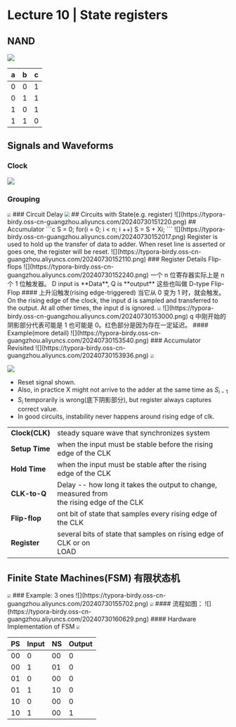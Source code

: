 # Lecture 10 | State registers
## NAND
![](https://typora-birdy.oss-cn-guangzhou.aliyuncs.com/20240730144458.png)


| a   | b   | c   |
| --- | --- | --- |
| 0   | 0   | 1   |
| 0   | 1   | 1   |
| 1   | 0   | 1   |
| 1   | 1   | 0   |
## Signals and Waveforms
### Clock
![](https://typora-birdy.oss-cn-guangzhou.aliyuncs.com/20240730144756.png)
### Grouping
<img src="https://typora-birdy.oss-cn-guangzhou.aliyuncs.com/20240730145316.png" style="zoom:50%">
### Circuit Delay
<img src="https://typora-birdy.oss-cn-guangzhou.aliyuncs.com/20240730145354.png" style="zoom:70%">
## Circuits with State(e.g. register)
![](https://typora-birdy.oss-cn-guangzhou.aliyuncs.com/20240730151220.png)
## Accumulator
```c
S = 0;
for(i = 0; i < n; i ++)
	S = S + Xi;
```
![](https://typora-birdy.oss-cn-guangzhou.aliyuncs.com/20240730152017.png)
Register is used to hold up the transfer of data to adder.
When reset line is asserted or goes one, the register will be reset.
![](https://typora-birdy.oss-cn-guangzhou.aliyuncs.com/20240730152110.png)
### Register Details Flip-flops
![](https://typora-birdy.oss-cn-guangzhou.aliyuncs.com/20240730152240.png)
一个 n 位寄存器实际上是 n 个 1 位触发器。
D input is **Data**, Q is **output**
这些也叫做 D-type Flip-Flop
#### 上升沿触发(rising edge-triggered)
当它从 0 变为 1 时，就会触发。
On the rising edge of the clock, the input d is sampled and transferred to the output. At all other times, the input d is ignored.
<img src="https://typora-birdy.oss-cn-guangzhou.aliyuncs.com/20240730152628.png" style="zoom:50%">
![](https://typora-birdy.oss-cn-guangzhou.aliyuncs.com/20240730153000.png)
q 中刚开始的阴影部分代表可能是 1 也可能是 0。红色部分是因为存在一定延迟。
#### Example(more detail)
![](https://typora-birdy.oss-cn-guangzhou.aliyuncs.com/20240730153540.png)
### Accumulator Revisited
![](https://typora-birdy.oss-cn-guangzhou.aliyuncs.com/20240730153936.png)
<img src="https://typora-birdy.oss-cn-guangzhou.aliyuncs.com/20240730153943.png" style="zoom:50%">

![](https://typora-birdy.oss-cn-guangzhou.aliyuncs.com/20240730154505.png)
- Reset signal shown.
- Also, in practice X might not arrive to the adder at the same time as $S_{i-1}$
- $S_i$ temporarily is wrong(底下阴影部分), but register always captures correct value.
- In good circuits, instability never happens around rising edge of clk.

|                |                                                                                              |
| -------------- | -------------------------------------------------------------------------------------------- |
| **Clock(CLK)** | steady square wave that synchronizes system                                                  |
| **Setup Time** | when the input must be stable before the rising edge of the CLK                              |
| **Hold Time**  | when the input must be stable after the rising edge of the CLK                               |
| **CLK-to-Q**   | Delay -- how long it takes the output to change, measured from<br>the rising edge of the CLK |
| **Flip-flop**  | ont bit of state that samples every rising edge of the CLK                                   |
| **Register**   | several bits of state that samples on rising edge of CLK or on<br>LOAD                       |
## Finite State Machines(FSM) 有限状态机
<img src="https://typora-birdy.oss-cn-guangzhou.aliyuncs.com/20240730155354.png" style="zoom:50%">
### Example: 3 ones
![](https://typora-birdy.oss-cn-guangzhou.aliyuncs.com/20240730155702.png)
<img src="https://typora-birdy.oss-cn-guangzhou.aliyuncs.com/20240730155952.png" style="zoom:50%">
#### 流程如图：
![](https://typora-birdy.oss-cn-guangzhou.aliyuncs.com/20240730160629.png)
#### Hardware Implementation of FSM
<img src="https://typora-birdy.oss-cn-guangzhou.aliyuncs.com/20240730161350.png" style="zoom:50%">

| PS  | Input | NS  | Output |
| --- | ----- | --- | ------ |
| 00  | 0     | 00  | 0      |
| 00  | 1     | 01  | 0      |
| 01  | 0     | 00  | 0      |
| 01  | 1     | 10  | 0      |
| 10  | 0     | 00  | 0      |
| 10  | 1     | 00  | 1      |
